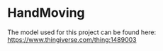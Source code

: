 # HandMoving
The model used for this project can be found here:
https://www.thingiverse.com/thing:1489003
